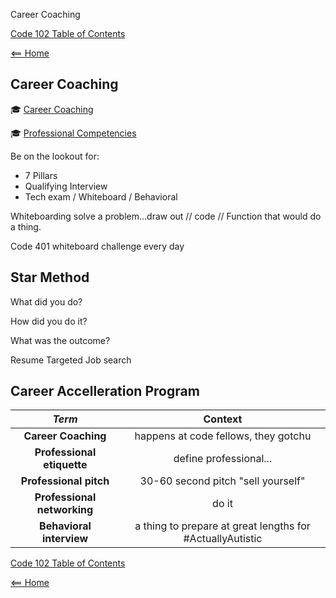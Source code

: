 Career Coaching

[Code 102 Table of Contents](CodeFellows_102.md)

[<== Home](README.md)

## Career Coaching

:mortar_board: [Career Coaching](https://codefellows.github.io/common_curriculum/career_coaching/)

:mortar_board: [Professional Competencies](https://codefellows.github.io/common_curriculum/career_coaching/common/professional-competencies)

Be on the lookout  for:

+ 7 Pillars
+ Qualifying Interview
+ Tech exam / Whiteboard / Behavioral

Whiteboarding solve a problem...draw out // code //
Function that would do a thing.

Code 401 whiteboard challenge every day

## Star Method

What did you do?

How did you do it?

What was the outcome?

Resume Targeted Job search

## Career Accelleration Program


| ***Term*** | Context |
| :-: | :-: |
| **Career Coaching** | happens at code fellows, they gotchu |
| **Professional etiquette** | define professional... |
| **Professional pitch** | 30-60 second pitch "sell yourself" |
| **Professional networking** | do it |
| **Behavioral interview** | a thing to prepare at great lengths for #ActuallyAutistic |

[Code 102 Table of Contents](CodeFellows_102.md)

[<== Home](README.md)
